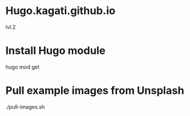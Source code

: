 # Hugo.kagati.github.io
lvl.2
# Install Hugo module
hugo mod get

# Pull example images from Unsplash
./pull-images.sh
